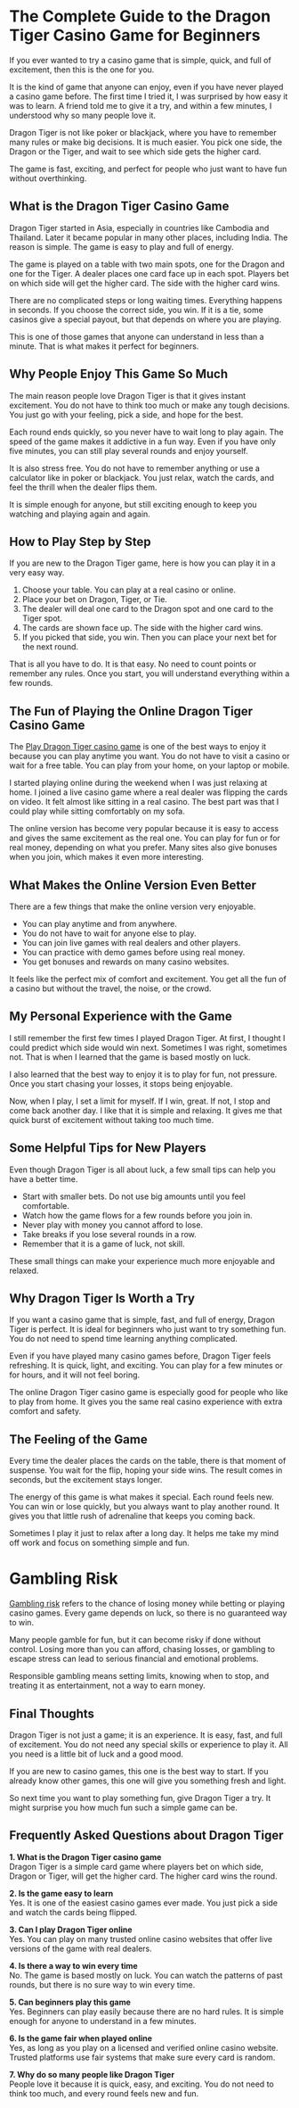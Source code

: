 # **The Complete Guide to the Dragon Tiger Casino Game for Beginners**

If you ever wanted to try a casino game that is simple, quick, and full of excitement, then this is the one for you.  

It is the kind of game that anyone can enjoy, even if you have never played a casino game before. The first time I tried it, I was surprised by how easy it was to learn. A friend told me to give it a try, and within a few minutes, I understood why so many people love it.

Dragon Tiger is not like poker or blackjack, where you have to remember many rules or make big decisions. It is much easier. You pick one side, the Dragon or the Tiger, and wait to see which side gets the higher card.  

The game is fast, exciting, and perfect for people who just want to have fun without overthinking.

## **What is the Dragon Tiger Casino Game**

Dragon Tiger started in Asia, especially in countries like Cambodia and Thailand. Later it became popular in many other places, including India. The reason is simple. The game is easy to play and full of energy.

The game is played on a table with two main spots, one for the Dragon and one for the Tiger. A dealer places one card face up in each spot. Players bet on which side will get the higher card. The side with the higher card wins.

There are no complicated steps or long waiting times. Everything happens in seconds. If you choose the correct side, you win. If it is a tie, some casinos give a special payout, but that depends on where you are playing.

This is one of those games that anyone can understand in less than a minute. That is what makes it perfect for beginners.

## **Why People Enjoy This Game So Much**

The main reason people love Dragon Tiger is that it gives instant excitement. You do not have to think too much or make any tough decisions. You just go with your feeling, pick a side, and hope for the best.

Each round ends quickly, so you never have to wait long to play again. The speed of the game makes it addictive in a fun way. Even if you have only five minutes, you can still play several rounds and enjoy yourself.

It is also stress free. You do not have to remember anything or use a calculator like in poker or blackjack. You just relax, watch the cards, and feel the thrill when the dealer flips them.

It is simple enough for anyone, but still exciting enough to keep you watching and playing again and again.

## **How to Play Step by Step**

If you are new to the Dragon Tiger game, here is how you can play it in a very easy way.

1. Choose your table. You can play at a real casino or online.  
2. Place your bet on Dragon, Tiger, or Tie.  
3. The dealer will deal one card to the Dragon spot and one card to the Tiger spot.  
4. The cards are shown face up. The side with the higher card wins.  
5. If you picked that side, you win. Then you can place your next bet for the next round.  

That is all you have to do. It is that easy. No need to count points or remember any rules. Once you start, you will understand everything within a few rounds.

## **The Fun of Playing the Online Dragon Tiger Casino Game**

The [Play Dragon Tiger casino game](https://sportsx9.info/dragon-tiger-game/) is one of the best ways to enjoy it because you can play anytime you want. You do not have to visit a casino or wait for a free table. You can play from your home, on your laptop or mobile.

I started playing online during the weekend when I was just relaxing at home. I joined a live casino game where a real dealer was flipping the cards on video. It felt almost like sitting in a real casino. The best part was that I could play while sitting comfortably on my sofa.

The online version has become very popular because it is easy to access and gives the same excitement as the real one. You can play for fun or for real money, depending on what you prefer. Many sites also give bonuses when you join, which makes it even more interesting.

## **What Makes the Online Version Even Better**

There are a few things that make the online version very enjoyable.

- You can play anytime and from anywhere.  
- You do not have to wait for anyone else to play.  
- You can join live games with real dealers and other players.  
- You can practice with demo games before using real money.  
- You get bonuses and rewards on many casino websites.  

It feels like the perfect mix of comfort and excitement. You get all the fun of a casino but without the travel, the noise, or the crowd.

## **My Personal Experience with the Game**

I still remember the first few times I played Dragon Tiger. At first, I thought I could predict which side would win next. Sometimes I was right, sometimes not. That is when I learned that the game is based mostly on luck.

I also learned that the best way to enjoy it is to play for fun, not pressure. Once you start chasing your losses, it stops being enjoyable.  

Now, when I play, I set a limit for myself. If I win, great. If not, I stop and come back another day. I like that it is simple and relaxing. It gives me that quick burst of excitement without taking too much time.

## **Some Helpful Tips for New Players**

Even though Dragon Tiger is all about luck, a few small tips can help you have a better time.

- Start with smaller bets. Do not use big amounts until you feel comfortable.  
- Watch how the game flows for a few rounds before you join in.  
- Never play with money you cannot afford to lose.  
- Take breaks if you lose several rounds in a row.  
- Remember that it is a game of luck, not skill.  

These small things can make your experience much more enjoyable and relaxed.

## **Why Dragon Tiger Is Worth a Try**

If you want a casino game that is simple, fast, and full of energy, Dragon Tiger is perfect. It is ideal for beginners who just want to try something fun. You do not need to spend time learning anything complicated.

Even if you have played many casino games before, Dragon Tiger feels refreshing. It is quick, light, and exciting. You can play for a few minutes or for hours, and it will not feel boring.

The online Dragon Tiger casino game is especially good for people who like to play from home. It gives you the same real casino experience with extra comfort and safety.


## **The Feeling of the Game**

Every time the dealer places the cards on the table, there is that moment of suspense. You wait for the flip, hoping your side wins. The result comes in seconds, but the excitement stays longer.

The energy of this game is what makes it special. Each round feels new. You can win or lose quickly, but you always want to play another round. It gives you that little rush of adrenaline that keeps you coming back.

Sometimes I play it just to relax after a long day. It helps me take my mind off work and focus on something simple and fun.

# **Gambling Risk**

[Gambling risk](https://en.wikipedia.org/wiki/Gambling) refers to the chance of losing money while betting or playing casino games. Every game depends on luck, so there is no guaranteed way to win.  

Many people gamble for fun, but it can become risky if done without control. Losing more than you can afford, chasing losses, or gambling to escape stress can lead to serious financial and emotional problems.  

Responsible gambling means setting limits, knowing when to stop, and treating it as entertainment, not a way to earn money.

## **Final Thoughts**

Dragon Tiger is not just a game; it is an experience. It is easy, fast, and full of excitement. You do not need any special skills or experience to play it. All you need is a little bit of luck and a good mood.

If you are new to casino games, this one is the best way to start. If you already know other games, this one will give you something fresh and light.

So next time you want to play something fun, give Dragon Tiger a try. It might surprise you how much fun such a simple game can be.


## **Frequently Asked Questions about Dragon Tiger**

**1. What is the Dragon Tiger casino game**  
Dragon Tiger is a simple card game where players bet on which side, Dragon or Tiger, will get the higher card. The higher card wins the round.

**2. Is the game easy to learn**  
Yes. It is one of the easiest casino games ever made. You just pick a side and watch the cards being flipped.

**3. Can I play Dragon Tiger online**  
Yes. You can play on many trusted online casino websites that offer live versions of the game with real dealers.

**4. Is there a way to win every time**  
No. The game is based mostly on luck. You can watch the patterns of past rounds, but there is no sure way to win every time.

**5. Can beginners play this game**  
Yes. Beginners can play easily because there are no hard rules. It is simple enough for anyone to understand in a few minutes.

**6. Is the game fair when played online**  
Yes, as long as you play on a licensed and verified online casino website. Trusted platforms use fair systems that make sure every card is random.

**7. Why do so many people like Dragon Tiger**  
People love it because it is quick, easy, and exciting. You do not need to think too much, and every round feels new and fun.
